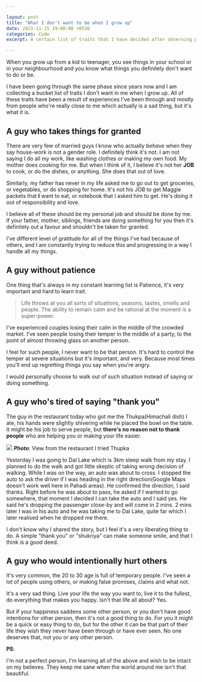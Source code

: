 ```yaml
---

layout: post
title: "What I don't want to be when I grow up"
date: 2021-11-15 19:00:00 +0530
categories: Code
excerpt: A certain list of traits that I have decided after observing people close to me which I don't want to have when I grow up

---
```


When you grow up from a kid to teenager,
you see things in your school or in your neighbourhood
and you know what things you definitely don't want to do
or be.

I have been going through the same phase
since years now and I am collecting a bucket list
of traits I don't want in me when I grow up.
All of these traits have been a result
of experiences I've been through and 
mostly from people who're really close to me
which actually is a sad thing, but it's what it is.

## A guy who takes things for granted

There are very few of married guys I know 
who actually *behave* when they say house-work
is not a gender role. I definitely think it's not.
I am not saying I do all my work, like washing clothes
or making my own food. My mother does cooking for me.
But when I think of it, I believe it's not her **JOB**
to cook, or do the dishes, or anything.
She does that out of love.

Similarly, my father has never in my life
asked me to go out to get groceries, or vegetables,
or do shopping for home. It's not his JOB
to get Maggie packets that **I** want to eat,
or notebook that I asked him to get.
He's doing it out of responsibility and love.

I believe all of these should be my personal
job and should be done by me. 
If your father, mother, siblings, friends
are doing something for you then 
it's definitely out a favour and 
shouldn't be taken for granted.

I've different level of gratitude for all
of the things I've had because of others,
and I am constantly trying to reduce this
and progressing in a way I handle all my things.

## A guy without patience

One thing that's always in my constant learning list
is Patience, it's very important and hard to learn trait.

> Life throws at you all sorts of situations,
seasons, tastes, smells and people. 
The ability to remain calm and 
be rational at the moment is a super-power.

I've experienced couples losing their calm in the middle of the crowded market.
I've seen people losing their temper in the middle of a party,
to the point of almost throwing glass on another person.

I feel for such people, I never want to be that person.
It's hard to control the temper at severe situations
but it's important, and very. 
Because most times you'll end up regretting things you say
when you're angry.

I would personally choose to walk out of such situation
instead of saying or doing something.

## A guy who's tired of saying "thank you"

The guy in the restaurant today who got me the Thukpa(Himachali dish) I ate,
his hands were slightly shivering while he placed
the bowl on the table. 
It might be his job to serve people,
but **there's no reason not to thank people**
who are helping you or making your life easier.

![](/images/posts/thukpa-restaurant-view.jpg)
***Photo***: View from the restaurant I tried Thupka

Yesterday I was going to Dal Lake which is 3km
steep walk from my stay. I planned to do the walk
and got little skeptic of taking wrong decision of walking.
While I was on the way, an auto was about to cross.
I stopped the auto to ask the driver 
if I was heading in the right direction(Google Maps doesn't work well here in Pahadi areas).
He confirmed the direction, I said thanks.
Right before he was about to pass, 
he asked if I wanted to go somewhere,
that moment I decided I can take the auto 
and I said yes. He said he's dropping the passenger 
close-by and will come in 2 mins.
2 mins later I was in his auto 
and he was taking me to Dal Lake,
quite far which I later realised when he dropped me there.

I don't know why I shared the story, 
but I feel it's a very liberating thing to do.
A simple "thank you" or "shukriya" can make
someone smile, and that I think is a good deed.

## A guy who would intentionally hurt others

It's very common, the 20 to 30 age is full of temporary people.
I've seen a lot of people using others,
or making false promises, claims and what not.

It's a very sad thing. Live your life the way you want to,
live it to the fullest, do everything that makes you happy.
Isn't that life all about? Yes.

But if your happiness saddens some other person,
or you don't have good intentions for other person,
then it's not a good thing to do. 
For you it might be a quick or easy thing to do,
but for the other it can be that part of their life
they wish they never have been through or have ever seen.
No one deserves that, not you or any other person.

**PS**:

I'm not a perfect person, I'm learning all of the above
and wish to be intact on my believes. 
They keep me sane when the world around me isn't 
that beautiful.
